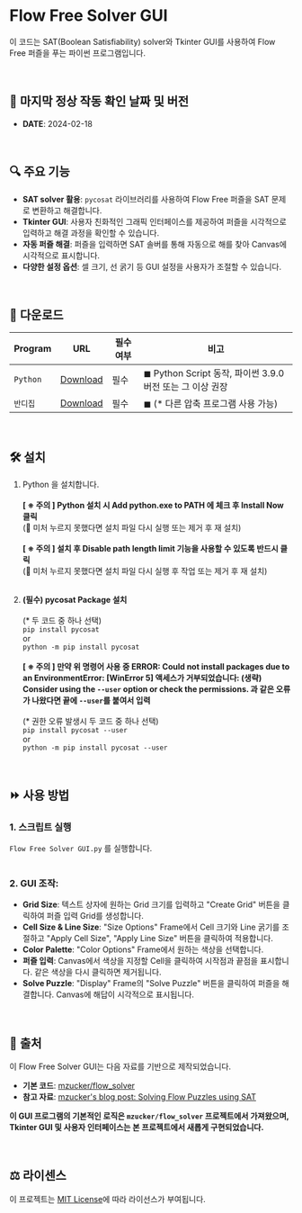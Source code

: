 # Flow Free Solver GUI
이 코드는 SAT(Boolean Satisfiability) solver와 Tkinter GUI를 사용하여 Flow Free 퍼즐을 푸는 파이썬 프로그램입니다.

<BR>

## 📅 마지막 정상 작동 확인 날짜 및 버전
- **DATE**: 2024-02-18

<BR>

## 🔍 주요 기능
- **SAT solver 활용**: `pycosat` 라이브러리를 사용하여 Flow Free 퍼즐을 SAT 문제로 변환하고 해결합니다.
- **Tkinter GUI**: 사용자 친화적인 그래픽 인터페이스를 제공하여 퍼즐을 시각적으로 입력하고 해결 과정을 확인할 수 있습니다.
- **자동 퍼즐 해결**: 퍼즐을 입력하면 SAT 솔버를 통해 자동으로 해를 찾아 Canvas에 시각적으로 표시합니다.
- **다양한 설정 옵션**: 셀 크기, 선 굵기 등 GUI 설정을 사용자가 조절할 수 있습니다.

<BR>

## 💾 다운로드 <BR>
| Program                                | URL                                                | 필수여부 | 비고                                                                                           |
|----------------------------------------|----------------------------------------------------|----------|------------------------------------------------------------------------------------------------|
| `Python`            | [Download](https://www.python.org/downloads/)   | 필수     | ◼ Python Script 동작, 파이썬 3.9.0 버전 또는 그 이상 권장 |
| `반디집`             | [Download](https://kr.bandisoft.com/bandizip/)   | 필수     | ◼ (* 다른 압축 프로그램 사용 가능) |

<BR>

## 🛠️ 설치

1. Python 을 설치합니다. <BR> <BR>
**[ ※ 주의 ] Python 설치 시 Add python.exe to PATH 에 체크 후 Install Now 클릭** <BR>
(📌 미처 누르지 못했다면 설치 파일 다시 실행 또는 제거 후 재 설치) <BR> <BR>
**[ ※ 주의 ] 설치 후 Disable path length limit 기능을 사용할 수 있도록 반드시 클릭** <BR>
(📌 미처 누르지 못했다면 설치 파일 다시 실행 후 작업 또는 제거 후 재 설치) <BR> <BR>

2. **(필수) pycosat Package 설치** <BR> <BR>
(* 두 코드 중 하나 선택) <BR>
`pip install pycosat` <BR>
or <BR>
`python -m pip install pycosat` <BR> <BR>
**[ ※ 주의 ] 만약 위 명령어 사용 중 ERROR: Could not install packages due to an EnvironmentError: [WinError 5] 액세스가 거부되었습니다: (생략) Consider using the `--user` option or check the permissions. 과 같은 오류가 나왔다면 끝에 `--user`를 붙여서 입력** <BR> <BR>
(* 권한 오류 발생시 두 코드 중 하나 선택) <BR>
`pip install pycosat --user` <BR>
or <BR>
`python -m pip install pycosat --user` <BR>

<BR>

## ⏩ 사용 방법

### 1. **스크립트 실행**

`Flow Free Solver GUI.py` 를 실행합니다. <BR> <BR>

### 2. **GUI 조작**: 

   - **Grid Size**: 텍스트 상자에 원하는 Grid 크기를 입력하고 "Create Grid" 버튼을 클릭하여 퍼즐 입력 Grid를 생성합니다.
   - **Cell Size & Line Size**: "Size Options" Frame에서 Cell 크기와 Line 굵기를 조절하고 "Apply Cell Size", "Apply Line Size" 버튼을 클릭하여 적용합니다.
   - **Color Palette**: "Color Options" Frame에서 원하는 색상을 선택합니다.
   - **퍼즐 입력**: Canvas에서 색상을 지정할 Cell을 클릭하여 시작점과 끝점을 표시합니다. 같은 색상을 다시 클릭하면 제거됩니다.
   - **Solve Puzzle**: "Display" Frame의 "Solve Puzzle" 버튼을 클릭하여 퍼즐을 해결합니다. Canvas에 해답이 시각적으로 표시됩니다.
     
<BR>

## 📃 출처
이 Flow Free Solver GUI는 다음 자료를 기반으로 제작되었습니다.

- **기본 코드**: [mzucker/flow_solver](https://github.com/mzucker/flow_solver)
- **참고 자료**: [mzucker's blog post: Solving Flow Puzzles using SAT](https://mzucker.github.io/2016/08/28/flow-solver.html)

**이 GUI 프로그램의 기본적인 로직은 `mzucker/flow_solver` 프로젝트에서 가져왔으며, Tkinter GUI 및 사용자 인터페이스는 본 프로젝트에서 새롭게 구현되었습니다.**

<BR>

## ⚖️ 라이센스
이 프로젝트는 [MIT License](LICENSE)에 따라 라이선스가 부여됩니다.
